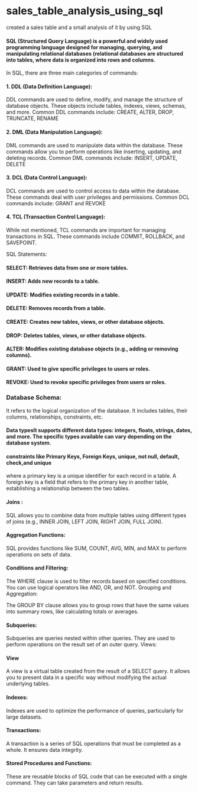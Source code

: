 # sales_table_analysis_using_sql
created a sales table and a small analysis of it by using SQL

#### SQL (Structured Query Language) is a powerful and widely used programming language designed for managing, querying, and manipulating relational databases (relational databases are structured into tables, where data is organized into rows and columns.
In SQL, there are three main categories of commands:
#### 1. DDL (Data Definition Language):
DDL commands are used to define, modify, and manage the structure of database objects. These objects include tables, indexes, views, schemas, and more. Common DDL commands include: CREATE, ALTER, DROP, TRUNCATE, RENAME

#### 2. DML (Data Manipulation Language):
DML commands are used to manipulate data within the database. These commands allow you to perform operations like inserting, updating, and deleting records. Common DML commands include: INSERT, UPDATE, DELETE
#### 3. DCL (Data Control Language):
DCL commands are used to control access to data within the database. These commands deal with user privileges and permissions. Common DCL commands include: GRANT and REVOKE

#### 4. TCL (Transaction Control Language):
While not mentioned, TCL commands are important for managing transactions in SQL. These commands include COMMIT, ROLLBACK, and SAVEPOINT.

SQL Statements:
#### SELECT: Retrieves data from one or more tables.
#### INSERT: Adds new records to a table.
#### UPDATE: Modifies existing records in a table.
#### DELETE: Removes records from a table.
#### CREATE: Creates new tables, views, or other database objects.
#### DROP:  Deletes tables, views, or other database objects.
#### ALTER: Modifies existing database objects (e.g., adding or removing columns).
#### GRANT: Used to give specific privileges to users or roles.
#### REVOKE: Used to revoke specific privileges from users or roles.

### Database Schema:
It refers to the logical organization of the database. It includes tables, their columns, relationships, constraints, etc.
#### Data typesIt supports different data types: integers, floats, strings, dates, and more. The specific types available can vary depending on the database system.
#### constraints like Primary Keys, Foreign Keys, unique, not null, default, check,and unique
where a primary key is a unique identifier for each record in a table. A foreign key is a field that refers to the primary key in another table, establishing a relationship between the two tables.

#### Joins :
SQL allows you to combine data from multiple tables using different types of joins (e.g., INNER JOIN, LEFT JOIN, RIGHT JOIN, FULL JOIN).

#### Aggregation Functions:
SQL provides functions like SUM, COUNT, AVG, MIN, and MAX to perform operations on sets of data.

#### Conditions and Filtering:
The WHERE clause is used to filter records based on specified conditions. You can use logical operators like AND, OR, and NOT.
Grouping and Aggregation:

The GROUP BY clause allows you to group rows that have the same values into summary rows, like calculating totals or averages.

#### Subqueries:

Subqueries are queries nested within other queries. They are used to perform operations on the result set of an outer query.
Views:
#### View
A view is a virtual table created from the result of a SELECT query. It allows you to present data in a specific way without modifying the actual underlying tables.

#### Indexes:
Indexes are used to optimize the performance of queries, particularly for large datasets.

#### Transactions:
A transaction is a series of SQL operations that must be completed as a whole. It ensures data integrity.

#### Stored Procedures and Functions:
These are reusable blocks of SQL code that can be executed with a single command. They can take parameters and return results.
